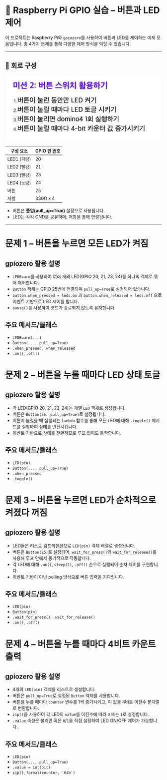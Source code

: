 # 🧪 Raspberry Pi GPIO 실습 – 버튼과 LED 제어

이 프로젝트는 Raspberry Pi와 `gpiozero`를 사용하여 버튼과 LED를 제어하는 예제 모음입니다. 총 4가지 문제를 통해 다양한 제어 방식을 익힐 수 있습니다.

---

## 🔌 회로 구성

![회로 이미지](../image3.jpeg)

| 구성 요소 | GPIO 핀 번호 |
|-----------|--------------|
| LED1 (파랑) | 20 |
| LED2 (빨강) | 21 |
| LED3 (빨강) | 23 |
| LED4 (노랑) | 24 |
| 버튼 | 25 |
| 저항 | 330Ω x 4 |

- 버튼은 **풀업(pull_up=True)** 설정으로 사용됩니다.
- LED는 각각 GND를 공유하며, 저항을 통해 연결됩니다.

---
# 문제 1 – 버튼을 누르면 모든 LED가 켜짐

## gpiozero 활용 설명

- `LEDBoard`를 사용하여 여러 개의 LED(GPIO 20, 21, 23, 24)를 하나의 객체로 묶어 제어합니다.
- `Button` 객체는 GPIO 25번에 연결되며 `pull_up=True`로 설정되어 있습니다.
- `button.when_pressed = leds.on` 과 `button.when_released = leds.off` 으로 이벤트 기반으로 LED 제어를 합니다.
- `pause()`를 사용하여 코드가 종료되지 않도록 유지합니다.

## 주요 메서드/클래스
- `LEDBoard(...)`
- `Button(..., pull_up=True)`
- `.when_pressed`, `.when_released`
- `.on()`, `.off()`

# 문제 2 – 버튼을 누를 때마다 LED 상태 토글

## gpiozero 활용 설명

- 각 LED(GPIO 20, 21, 23, 24)는 개별 `LED` 객체로 생성됩니다.
- 버튼은 `Button(25, pull_up=True)`로 설정됩니다.
- 버튼이 눌렸을 때 실행되는 `lambda` 함수를 통해 모든 LED에 대해 `.toggle()` 메서드를 실행하여 상태를 반전시킵니다.
- 이벤트 기반으로 상태를 전환하므로 루프 없이도 동작합니다.

## 주요 메서드/클래스
- `LED(pin)`
- `Button(..., pull_up=True)`
- `.when_pressed`
- `.toggle()`

# 문제 3 – 버튼을 누르면 LED가 순차적으로 켜졌다 꺼짐

## gpiozero 활용 설명

- LED들은 리스트 컴프리헨션으로 `LED(pin)` 객체 배열로 생성됩니다.
- 버튼은 `Button(25)`로 설정되어, `wait_for_press()`와 `wait_for_release()`를 사용해 루프 안에서 동기적으로 작동합니다.
- 각 LED에 대해 `.on()`, `sleep(1)`, `.off()` 순으로 실행되어 순차 제어를 구현합니다.
- 이벤트 기반이 아닌 polling 방식으로 버튼 입력을 기다립니다.

## 주요 메서드/클래스
- `LED(pin)`
- `Button(pin)`
- `.wait_for_press()`, `.wait_for_release()`
- `.on()`, `.off()`





# 문제 4 – 버튼을 누를 때마다 4비트 카운트 출력

## gpiozero 활용 설명

- 4개의 `LED(pin)` 객체를 리스트로 생성합니다.
- 버튼은 `pull_up=True`로 설정된 `Button` 객체를 사용합니다.
- 버튼을 누를 때마다 `counter` 변수를 1씩 증가시키고, 이 값을 4비트 이진수 문자열로 변환합니다.
- `zip()`을 사용하여 각 LED의 `value`를 이진수에 따라 `0` 또는 `1`로 설정합니다.
- `.value` 속성은 불리언 혹은 `0`/`1`을 직접 설정하여 LED ON/OFF 제어가 가능합니다.

## 주요 메서드/클래스
- `LED(pin)`
- `Button(..., pull_up=True)`
- `.value = int(bit)`
- `zip()`, `format(counter, '04b')`
